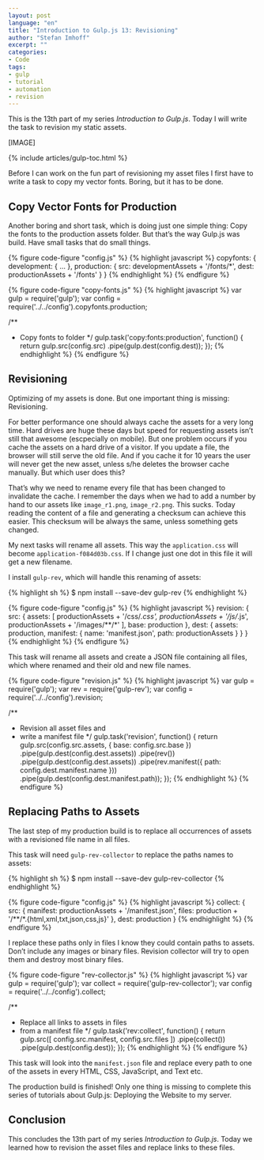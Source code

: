 ```yaml
---
layout: post
language: "en"
title: "Introduction to Gulp.js 13: Revisioning"
author: "Stefan Imhoff"
excerpt: ""
categories:
- Code
tags:
- gulp
- tutorial
- automation
- revision
---
```


This is the 13th part of my series *Introduction to Gulp.js*. Today I will write the task to revision my static assets.

[IMAGE]

{% include articles/gulp-toc.html %}

Before I can work on the fun part of revisioning my asset files I first have to write a task to copy my vector fonts. Boring, but it has to be done.

## Copy Vector Fonts for Production
Another boring and short task, which is doing just one simple thing: Copy the fonts to the production assets folder. But that’s the way Gulp.js was build. Have small tasks that do small things.

{% figure code-figure "config.js" %}
{% highlight javascript %}
copyfonts: {
  development: {
    ...
  },
  production: {
    src:  developmentAssets + '/fonts/*',
    dest: productionAssets + '/fonts'
  }
}
{% endhighlight %}
{% endfigure %}

{% figure code-figure "copy-fonts.js" %}
{% highlight javascript %}
var gulp   = require('gulp');
var config = require('../../config').copyfonts.production;

/**
 * Copy fonts to folder
 */
gulp.task('copy:fonts:production', function() {
  return gulp.src(config.src)
    .pipe(gulp.dest(config.dest));
});
{% endhighlight %}
{% endfigure %}

## Revisioning
Optimizing of my assets is done. But one important thing is missing: Revisioning.

For better performance one should always cache the assets for a very long time. Hard drives are huge these days but speed for requesting assets isn’t still that awesome (escpecially on mobile). But one problem occurs if you cache the assets on a hard drive of a visitor. If you update a file, the browser will still serve the old file. And if you cache it for 10 years the user will never get the new asset, unless s/he deletes the browser cache manually. But which user does this?

That’s why we need to rename every file that has been changed to invalidate the cache. I remember the days when we had to add a number by hand to our assets like `image_r1.png`, `image_r2.png`. This sucks. Today reading the content of a file and generating a checksum can achieve this easier. This checksum will be always the same, unless something gets changed.

My next tasks will rename all assets. This way the `application.css` will become `application-f084d03b.css`. If I change just one dot in this file it will get a new filename.

I install `gulp-rev`, which will handle this renaming of assets:

{% highlight sh %}
$ npm install --save-dev gulp-rev
{% endhighlight %}

{% figure code-figure "config.js" %}
{% highlight javascript %}
revision: {
  src: {
    assets: [
      productionAssets + '/css/*.css',
      productionAssets + '/js/*.js',
      productionAssets + '/images/**/*'
    ],
    base: production
  },
  dest: {
    assets: production,
    manifest: {
      name: 'manifest.json',
      path: productionAssets
    }
  }
}
{% endhighlight %}
{% endfigure %}

This task will rename all assets and create a JSON file containing all files, which where renamed and their old and new file names.

{% figure code-figure "revision.js" %}
{% highlight javascript %}
var gulp   = require('gulp');
var rev    = require('gulp-rev');
var config = require('../../config').revision;

/**
 * Revision all asset files and
 * write a manifest file
 */
gulp.task('revision', function() {
  return gulp.src(config.src.assets, { base: config.src.base })
    .pipe(gulp.dest(config.dest.assets))
    .pipe(rev())
    .pipe(gulp.dest(config.dest.assets))
    .pipe(rev.manifest({ path: config.dest.manifest.name }))
    .pipe(gulp.dest(config.dest.manifest.path));
});
{% endhighlight %}
{% endfigure %}

## Replacing Paths to Assets
The last step of my production build is to replace all occurrences of assets with a revisioned file name in all files.

This task will need `gulp-rev-collector` to replace the paths names to assets:

{% highlight sh %}
$ npm install --save-dev gulp-rev-collector
{% endhighlight %}

{% figure code-figure "config.js" %}
{% highlight javascript %}
collect: {
  src: {
    manifest: productionAssets + '/manifest.json',
    files:  production + '/**/*.{html,xml,txt,json,css,js}'
  },
  dest: production
}
{% endhighlight %}
{% endfigure %}

I replace these paths only in files I know they could contain paths to assets. Don’t include any images or binary files. Revision collector will try to open them and destroy most binary files.

{% figure code-figure "rev-collector.js" %}
{% highlight javascript %}
var gulp    = require('gulp');
var collect = require('gulp-rev-collector');
var config  = require('../../config').collect;

/**
 * Replace all links to assets in files
 * from a manifest file
 */
gulp.task('rev:collect', function() {
  return gulp.src([
    config.src.manifest,
    config.src.files
  ])
  .pipe(collect())
  .pipe(gulp.dest(config.dest));
});
{% endhighlight %}
{% endfigure %}

This task will look into the `manifest.json` file and replace every path to one of the assets in every HTML, CSS, JavaScript, and Text etc.

The production build is finished! Only one thing is missing to complete this series of tutorials about Gulp.js: Deploying the Website to my server.

## Conclusion
This concludes the 13th part of my series *Introduction to Gulp.js*. Today we learned how to revision the asset files and replace links to these files.
